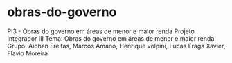 # obras-do-governo
PI3 -  Obras do governo em áreas de menor e maior renda
Projeto Integrador III
Tema: Obras do governo em áreas de menor e maior renda
Grupo: Aidhan Freitas, Marcos Amano, Henrique volpini, Lucas Fraga Xavier, Flavio Moreira
